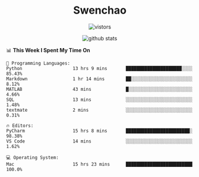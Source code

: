 <h1 align="center">Swenchao</h3>

<p align="center">
  <img src="https://visitor-badge.glitch.me/badge?page_id=Swenchao" alt="vistors" />
</p>

<p align="center">
  <img src="https://github-readme-stats.vercel.app/api?username=Swenchao&count_private=true&show_icons=true&theme=vue-dark&hide_title=true" alt="github stats" />
</p>

<!--START_SECTION:waka-->
📊 **This Week I Spent My Time On** 

```text
💬 Programming Languages: 
Python                   13 hrs 9 mins       █████████████████████░░░░   85.43% 
Markdown                 1 hr 14 mins        ██░░░░░░░░░░░░░░░░░░░░░░░   8.12% 
MATLAB                   43 mins             █░░░░░░░░░░░░░░░░░░░░░░░░   4.66% 
SQL                      13 mins             ░░░░░░░░░░░░░░░░░░░░░░░░░   1.48% 
textmate                 2 mins              ░░░░░░░░░░░░░░░░░░░░░░░░░   0.31%

🔥 Editors: 
PyCharm                  15 hrs 8 mins       ████████████████████████░   98.38% 
VS Code                  14 mins             ░░░░░░░░░░░░░░░░░░░░░░░░░   1.62%

💻 Operating System: 
Mac                      15 hrs 23 mins      █████████████████████████   100.0%

```


<!--END_SECTION:waka-->

